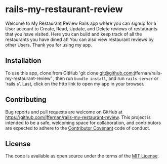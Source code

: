 # rails-my-restaurant-review

Welcome to My Restaurant Review Rails app where you can signup for a User account to Create, Read, Update, and Delete reviews of restaurants that you have visited. Here you can build and keep track of all the restaurants you have dined at! You can also view restaurant reviews by other Users.  Thank you for using my app.

## Installation

To use this app, clone from GitHub 'git clone git@github.com:jffernan/rails-my-restaurant-review' , then run `bundle install`, and run `rails server` or 'rails s'. Last, click on the http link to open my app in your browser.

## Contributing

Bug reports and pull requests are welcome on GitHub at https://github.com/jffernan/rails-my-restaurant-review. This project is intended to be a safe, welcoming space for collaboration, and contributors are expected to adhere to the [Contributor Covenant](http://contributor-covenant.org) code of conduct.

## License

The code is available as open source under the terms of the [MIT License](http://opensource.org/licenses/MIT).
